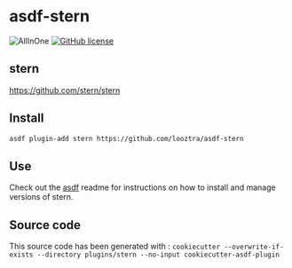 # asdf-stern

![AllInOne](https://github.com/looztra/asdf-stern/workflows/AllInOne/badge.svg)
[![GitHub license](https://img.shields.io/github/license/looztra/asdf-stern?style=plastic)](https://github.com/looztra/asdf-stern/blob/master/LICENSE)

## stern

<https://github.com/stern/stern>

## Install

```bash
asdf plugin-add stern https://github.com/looztra/asdf-stern
```

## Use

Check out the [asdf](https://github.com/asdf-vm/asdf) readme for instructions on how to install and manage versions of stern.

## Source code

This source code has been generated with : `cookiecutter --overwrite-if-exists --directory plugins/stern --no-input cookiecutter-asdf-plugin`

